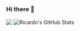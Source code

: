 ### Hi there 👋


<img align="center" src="https://github-readme-stats.vercel.app/api/top-langs/?username=rjgsousa&theme=great-gatsby" />
<img align="center" src="https://github-readme-stats.vercel.app/api/?username=rjgsousa&&show_icons=true&line_height=27&count_private=true" alt="Ricardo's GitHub Stats" />


<!--
**rjgsousa/rjgsousa** is a ✨ _special_ ✨ repository because its `README.md` (this file) appears on your GitHub profile.

Here are some ideas to get you started:

- 🔭 I’m currently working on ...
- 🌱 I’m currently learning ...
- 👯 I’m looking to collaborate on ...
- 🤔 I’m looking for help with ...
- 💬 Ask me about ...
- 📫 How to reach me: ...
- 😄 Pronouns: ...
- ⚡ Fun fact: ...
-->
